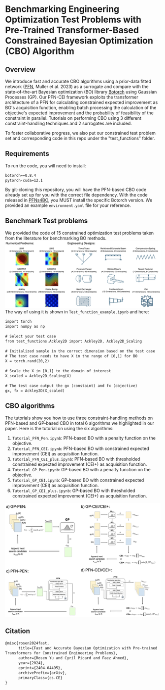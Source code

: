 # Benchmarking Engineering Optimization Test Problems with Pre-Trained Transformer-Based Constrained Bayesian Optimization (CBO) Algorithm

## Overview
We introduce fast and accurate CBO algorithms using a prior-data fitted network ([PFN](https://github.com/automl/PFNs4BO), Muller et al. 2023) as a surrogate and compare with the state-of-the-art Bayesian optimization (BO) library [Botorch](https://github.com/pytorch/botorch) using Gaussian Processes (GP). Our PFN-CEI framework exploits the transformer architecture of a PFN for calculating constrained expected improvement as BO's acquisition function, enabling batch processing the calculation of the objective's expected improvement and the probability of feasibility of the constraint in parallel. Tutorials on performing CBO using 3 different constraint-handling techniques and 2 surrogates are included.

To foster collaborative progress, we also put our constrained test problem set and corresponding code in this repo under the "test_functions" folder. 

## Requirements
To run the code, you will need to install:
```
botorch==0.8.4
pytorch-cuda=12.1
```
By git-cloning this repository, you will have the PFN-based CBO code already set up for you with the correct file dependency. With the code released in [PFNs4BO](https://github.com/automl/PFNs4BO), you MUST install the specific Botorch version. We provided an example ```environment.yaml``` file for your reference. 

## Benchmark Test problems
We provided the code of 15 constrained optimization test problems taken from the literature for benchmarking BO methods. 
![Visual](Icons.png)
The way of using it is shown in `Test_function_example.ipynb` and here:
```
import torch
import numpy as np

# Select your test case
from test_functions.Ackley2D import Ackley2D, Ackley2D_Scaling

# Initialized sample in the correct dimension based on the test case
# The test case needs to have X in the range of [0,1] for BO
X = torch.rand(20,2)

# Scale the X in [0,1] to the domain of interest
X_scaled = Ackley2D_Scaling(X)

# The test case output the gx (constaint) and fx (objective)
gx, fx = Ackley2D(X_scaled)
```



## CBO algorithms
The tutorials show you how to use three constraint-handling methods on PFN-based and GP-based CBO in total 6 algorithms we highlighted in our paper. Here is the tutorial on using the six algorithms:

1. `Tutorial_PFN_Pen.ipynb`: PFN-based BO with a penalty function on the objective.
2. `Tutorial_PFN_CEI.ipynb`: PFN-based BO with constrained expected improvement (CEI) as acquisition function.
3. `Tutorial_PFN_CEI_plus.ipynb`: PFN-based BO with thresholded constrained expected improvement (CEI+) as acquisition function.
4. `Tutorial_GP_Pen.ipynb`: GP-based BO with a penalty function on the objective.
5. `Tutorial_GP_CEI.ipynb`: GP-based BO with constrained expected improvement (CEI) as acquisition function.
6. `Tutorial_GP_CEI_plus.ipynb`: GP-based BO with thresholded constrained expected improvement (CEI+) as acquisition function.

![Visual](image.png)

## Citation
```
@misc{rosen2024fast,
      title={Fast and Accurate Bayesian Optimization with Pre-trained Transformers for Constrained Engineering Problems}, 
      author={Rosen Yu and Cyril Picard and Faez Ahmed},
      year={2024},
      eprint={2404.04495},
      archivePrefix={arXiv},
      primaryClass={cs.CE}
}
```
